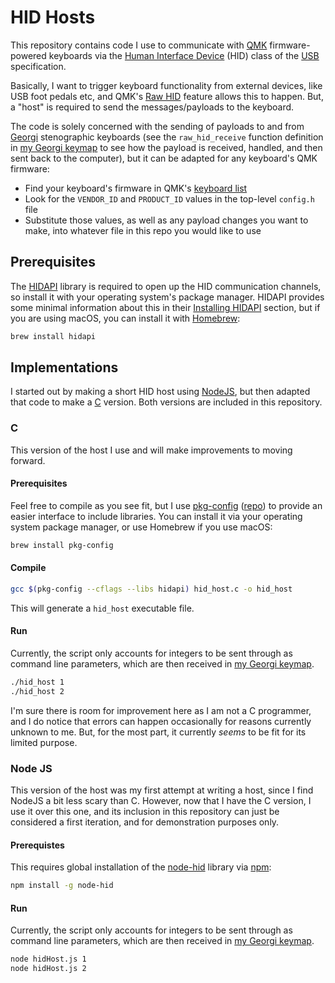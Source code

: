 # HID Hosts

This repository contains code I use to communicate with [QMK][] firmware-powered
keyboards via the [Human Interface Device][] (HID) class of the [USB][]
specification.

Basically, I want to trigger keyboard functionality from external devices, like
USB foot pedals etc, and QMK's [Raw HID][] feature allows this to happen. But, a
"host" is required to send the messages/payloads to the keyboard.

The code is solely concerned with the sending of payloads to and from
[Georgi][] stenographic keyboards (see the `raw_hid_receive` function definition
in [my Georgi keymap][] to see how the payload is received, handled, and then
sent back to the computer), but it can be adapted for any keyboard's QMK
firmware:

- Find your keyboard's firmware in QMK's [keyboard list][]
- Look for the `VENDOR_ID` and `PRODUCT_ID` values in the top-level `config.h`
  file
- Substitute those values, as well as any payload changes you want to make, into
  whatever file in this repo you would like to use

## Prerequisites

The [HIDAPI][] library is required to open up the HID communication channels, so
install it with your operating system's package manager. HIDAPI provides some
minimal information about this in their [Installing HIDAPI][] section, but if
you are using macOS, you can install it with [Homebrew][]:

```sh
brew install hidapi
```

## Implementations

I started out by making a short HID host using [NodeJS][], but then adapted that
code to make a [C][] version. Both versions are included in this repository.

### C

This version of the host I use and will make improvements to moving forward.

#### Prerequisites

Feel free to compile as you see fit, but I use [pkg-config][] ([repo][pkg-config
repo]) to provide an easier interface to include libraries. You can install it
via your operating system package manager, or use Homebrew if you use macOS:

```sh
brew install pkg-config
```

#### Compile

```sh
gcc $(pkg-config --cflags --libs hidapi) hid_host.c -o hid_host
```

This will generate a `hid_host` executable file.

#### Run

Currently, the script only accounts for integers to be sent through as command
line parameters, which are then received in [my Georgi keymap][].

```sh
./hid_host 1
./hid_host 2
```

I'm sure there is room for improvement here as I am not a C programmer, and I do
notice that errors can happen occasionally for reasons currently unknown to me.
But, for the most part, it currently _seems_ to be fit for its limited purpose.

### Node JS

This version of the host was my first attempt at writing a host, since I find
NodeJS a bit less scary than C. However, now that I have the C version, I use it
over this one, and its inclusion in this repository can just be considered a
first iteration, and for demonstration purposes only.

#### Prerequistes

This requires global installation of the [node-hid][] library via [npm][]:

```sh
npm install -g node-hid
```

#### Run

Currently, the script only accounts for integers to be sent through as command
line parameters, which are then received in [my Georgi keymap][].

```sh
node hidHost.js 1
node hidHost.js 2
```

[C]: https://en.wikipedia.org/wiki/C_(programming_language)
[Georgi]: https://www.gboards.ca/product/georgi
[HIDAPI]: https://github.com/libusb/hidapi
[Homebrew]: https://brew.sh/
[Human Interface Device]: https://en.wikipedia.org/wiki/USB_human_interface_device_class
[Installing HIDAPI]: https://github.com/libusb/hidapi#installing-hidapi
[keyboard list]: https://github.com/qmk/qmk_firmware/tree/master/keyboards
[my Georgi keymap]: https://github.com/paulfioravanti/qmk_keymaps/blob/master/keyboards/gboards/georgi/keymaps/paulfioravanti/keymap.c
[node-hid]: https://github.com/node-hid/node-hid
[NodeJS]: https://nodejs.org/en/
[npm]: https://www.npmjs.com/
[pkg-config]: https://en.wikipedia.org/wiki/Pkg-config
[pkg-config repo]: https://gitlab.freedesktop.org/pkg-config/pkg-config
[QMK]: https://qmk.fm/
[Raw HID]: https://docs.qmk.fm/#/feature_rawhid
[USB]: https://en.wikipedia.org/wiki/USB

